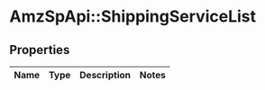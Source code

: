 # AmzSpApi::ShippingServiceList

## Properties
Name | Type | Description | Notes
------------ | ------------- | ------------- | -------------

